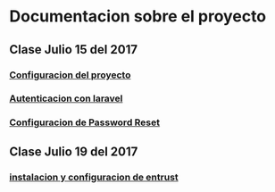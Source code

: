 # Documentacion sobre el proyecto

## Clase Julio 15 del 2017

### [Configuracion del proyecto](doc/configuration-project.md)
### [Autenticacion con laravel](doc/configuration-authenticate.md)
### [Configuracion de Password Reset](doc/configuration-password-reset.md)

## Clase Julio 19 del 2017

### [instalacion y configuracion de entrust](doc/configuration-entrust.md)